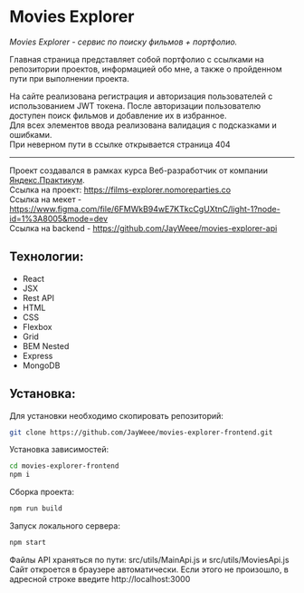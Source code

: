 # Movies Explorer 

_Movies Explorer - сервис по поиску фильмов + портфолио._  

Главная страница представляет собой портфолио с ссылками на репозитории проектов, информацией обо мне, а также о пройденном пути при выполнении проекта.  

На сайте реализована регистрация и авторизация пользователей с использованием JWT токена. После авторизации пользователю доступен поиск фильмов и добавление их в избранное.  
Для всех элементов ввода реализована валидация с подсказками и ошибками.  
При неверном пути в ссылке открывается страница 404

***

Проект создавался в рамках курса Веб-разработчик от компании [Яндекс.Практикум](https://practicum.yandex.ru/).  
Ссылка на проект: https://films-explorer.nomoreparties.co  
Ссылка на мекет - https://www.figma.com/file/6FMWkB94wE7KTkcCgUXtnC/light-1?node-id=1%3A8005&mode=dev  
Ссылка на backend - https://github.com/JayWeee/movies-explorer-api

## Технологии:
- React
- JSX
- Rest API
- HTML
- CSS
- Flexbox
- Grid
- BEM Nested
- Express
- MongoDB

## Установка:
Для установки необходимо скопировать репозиторий:
```Bash
git clone https://github.com/JayWeee/movies-explorer-frontend.git
```
Установка зависимостей:
```Bash
cd movies-explorer-frontend
npm i
```
Сборка проекта:
```Bash
npm run build
```
Запуск локального сервера:
```Bash
npm start
```
Файлы API храняться по пути: src/utils/MainApi.js и src/utils/MoviesApi.js  
Сайт откроется в браузере автоматически. Если этого не произошло, в адресной строке введите http://localhost:3000

